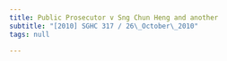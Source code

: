 ```yaml
---
title: Public Prosecutor v Sng Chun Heng and another
subtitle: "[2010] SGHC 317 / 26\_October\_2010"
tags: null

---
```



